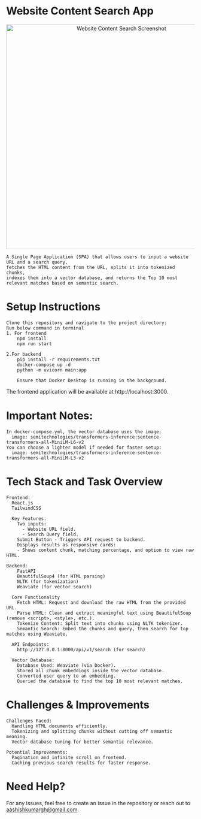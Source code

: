 # Website Content Search App
<div align="center"> <img src="/screenshot-2025-04-06.png" alt="Website Content Search Screenshot" width="600"/> </div>

    A Single Page Application (SPA) that allows users to input a website URL and a search query,
    fetches the HTML content from the URL, splits it into tokenized chunks,
    indexes them into a vector database, and returns the Top 10 most relevant matches based on semantic search.

# Setup Instructions

    Clone this repository and navigate to the project directory:
    Run below command in terminal
    1. For frontend
        npm install
        npm run start

    2.For backend
        pip install -r requirements.txt
        docker-compose up -d
        python -m uvicorn main:app

        Ensure that Docker Desktop is running in the background.

The frontend application will be available at http://localhost:3000.

# Important Notes:

    In docker-compose.yml, the vector database uses the image:
      image: semitechnologies/transformers-inference:sentence-transformers-all-MiniLM-L6-v2
    You can choose a lighter model if needed for faster setup:
      image: semitechnologies/transformers-inference:sentence-transformers-all-MiniLM-L3-v2


# Tech Stack and Task Overview

    Frontend:
      React.js
      TailwindCSS

      Key Features:
        Two inputs:
          - Website URL field.
          - Search Query field.
        Submit Button - Triggers API request to backend.
        Displays results as responsive cards:
        - Shows content chunk, matching percentage, and option to view raw HTML.

    Backend:
        FastAPI
        BeautifulSoup4 (for HTML parsing)
        NLTK (for tokenization)
        Weaviate (for vector search)

      Core Functionality
        Fetch HTML: Request and download the raw HTML from the provided URL.
        Parse HTML: Clean and extract meaningful text using BeautifulSoup (remove <script>, <style>, etc.).
        Tokenize Content: Split text into chunks using NLTK tokenizer.
        Semantic Search: Embed the chunks and query, then search for top matches using Weaviate.

      API Endpoints:
        http://127.0.0.1:8000/api/v1/search (for search)

      Vector Database:
        Database Used: Weaviate (via Docker).
        Stored all chunk embeddings inside the vector database.
        Converted user query to an embedding.
        Queried the database to find the top 10 most relevant matches.

# Challenges & Improvements

    Challenges Faced:
      Handling HTML documents efficiently.
      Tokenizing and splitting chunks without cutting off semantic meaning.
      Vector database tuning for better semantic relevance.

    Potential Improvements:
      Pagination and infinite scroll on frontend.
      Caching previous search results for faster response.

# Need Help?

For any issues, feel free to create an issue in the repository or reach out to aashishkumargh@gmail.com.
